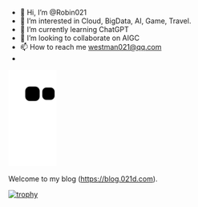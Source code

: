 - 👋 Hi, I’m @Robin021
- 👀 I’m interested in Cloud, BigData, AI, Game, Travel. 
- 🌱 I’m currently learning ChatGPT
- 💞️ I’m looking to collaborate on AIGC
- 📫 How to reach me westman021@qq.com
- 



![snake](./assets/github-contribution-grid-snake.svg)

Welcome to my blog (https://blog.021d.com).


[![trophy](https://github-profile-trophy.vercel.app/?username=Robin021&theme=onedark&column=7)](https://github.com/Robin021/github-profile-trophy)
